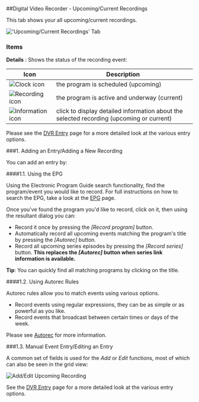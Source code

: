 ##Digital Video Recorder - Upcoming/Current Recordings

This tab shows your all upcoming/current recordings.

!['Upcoming/Current Recordings' Tab](docresources/upcomingrecordings1.png)

### Items

**Details**
: Shows the status of the recording event:

Icon                                       | Description
-------------------------------------------|-------------
![Clock icon](icons/clock.png)             | the program is scheduled (upcoming)
![Recording icon](icons/rec.png)           | the program is active and underway (current)
![Information icon](icons/information.png) | click to display detailed information about the selected recording (upcoming or current)

Please see the [DVR Entry](class/dvrentry) page for a more detailed look at 
the various entry options.

###1. Adding an Entry/Adding a New Recording

You can add an entry by:

####1.1. Using the EPG

Using the Electronic Program Guide search functionality, find the 
program/event you would like to record. For full instructions on how to 
search the EPG, take a look at the [EPG](epg) page.

Once you've found the program you'd like to record, click on it, then 
using the resultant dialog you can:

* Record it once by pressing the *[Record program]* button.
* Automatically record all upcoming events matching the program's title by pressing the *[Autorec]* button.
* Record all upcoming series episodes by pressing the *[Record series]* button. **This replaces the *[Autorec]* button when series link information is available.**
  
**Tip**: You can quickly find all matching programs by clicking on the title.

####1.2. Using Autorec Rules

Autorec rules allow you to match events using various options. 

* Record events using regular expressions, they can be as simple or as powerful as you like.
* Record events that broadcast between certain times or days of the week.

Please see [Autorec](dvr_autorec) for more information.

###1.3. Manual Event Entry/Editing an Entry

A common set of fields is used for the _Add_ or _Edit_ functions, most
of which can also be seen in the grid view:

![Add/Edit Upcoming Recording](docresources/upcomingrecordings3.png)

See the [DVR Entry](class/dvrentry) page for a more detailed look at 
the various entry options.
